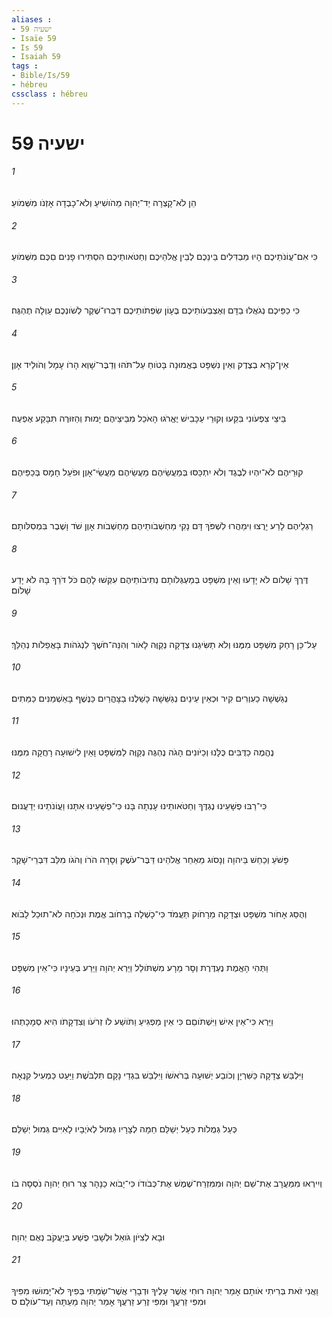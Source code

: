```yaml
---
aliases : 
- ישעיה 59
- Isaïe 59
- Is 59
- Isaiah 59
tags : 
- Bible/Is/59
- hébreu
cssclass : hébreu
---
```


# ישעיה 59

###### 1
הֵן לֹא־קָצְרָה יַד־יְהוָה מֵהֹושִׁיעַ וְלֹא־כָבְדָה אָזְנֹו מִשְּׁמֹועַ׃
###### 2
כִּי אִם־עֲוֹנֹתֵיכֶם הָיוּ מַבְדִּלִים בֵּינֵכֶם לְבֵין אֱלֹהֵיכֶם וְחַטֹּאותֵיכֶם הִסְתִּירוּ פָנִים םִכֶּם מִשְּׁמֹועַ׃
###### 3
כִּי כַפֵּיכֶם נְגֹאֲלוּ בַדָּם וְאֶצְבְּעֹותֵיכֶם בֶּעָוֹן שִׂפְתֹותֵיכֶם דִּבְּרוּ־שֶׁקֶר לְשֹׁונְכֶם עַוְלָה תֶהְגֶּה׃
###### 4
אֵין־קֹרֵא בְצֶדֶק וְאֵין נִשְׁפָּט בֶּאֱמוּנָה בָּטֹוחַ עַל־תֹּהוּ וְדַבֶּר־שָׁוְא הָרֹו עָמָל וְהֹולֵיד אָוֶן׃
###### 5
בֵּיצֵי צִפְעֹונִי בִּקֵּעוּ וְקוּרֵי עַכָּבִישׁ יֶאֱרֹגוּ הָאֹכֵל מִבֵּיצֵיהֶם יָמוּת וְהַזּוּרֶה תִּבָּקַע אֶפְעֶה׃
###### 6
קוּרֵיהֶם לֹא־יִהְיוּ לְבֶגֶד וְלֹא יִתְכַּסּוּ בְּמַעֲשֵׂיהֶם מַעֲשֵׂיהֶם מַעֲשֵׂי־אָוֶן וּפֹעַל חָמָס בְּכַפֵּיהֶם׃
###### 7
רַגְלֵיהֶם לָרַע יָרֻצוּ וִימַהֲרוּ לִשְׁפֹּךְ דָּם נָקִי מַחְשְׁבֹותֵיהֶם מַחְשְׁבֹות אָוֶן שֹׁד וָשֶׁבֶר בִּמְסִלֹּותָם׃
###### 8
דֶּרֶךְ שָׁלֹום לֹא יָדָעוּ וְאֵין מִשְׁפָּט בְּמַעְגְּלֹותָם נְתִיבֹותֵיהֶם עִקְּשׁוּ לָהֶם כֹּל דֹּרֵךְ בָּהּ לֹא יָדַע שָׁלֹום׃
###### 9
עַל־כֵּן רָחַק מִשְׁפָּט מִמֶּנּוּ וְלֹא תַשִּׂיגֵנוּ צְדָקָה נְקַוֶּה לָאֹור וְהִנֵּה־חֹשֶׁךְ לִנְגֹהֹות בָּאֲפֵלֹות נְהַלֵּךְ׃
###### 10
נְגַשְׁשָׁה כַעִוְרִים קִיר וּכְאֵין עֵינַיִם נְגַשֵּׁשָׁה כָּשַׁלְנוּ בַצָּהֳרַיִם כַּנֶּשֶׁף בָּאַשְׁמַנִּים כַּמֵּתִים׃
###### 11
נֶהֱמֶה כַדֻּבִּים כֻּלָּנוּ וְכַיֹּונִים הָגֹה נֶהְגֶּה נְקַוֶּה לַמִּשְׁפָּט וָאַיִן לִישׁוּעָה רָחֲקָה מִמֶּנּוּ׃
###### 12
כִּי־רַבּוּ פְשָׁעֵינוּ נֶגְדֶּךָ וְחַטֹּאותֵינוּ עָנְתָה בָּנוּ כִּי־פְשָׁעֵינוּ אִתָּנוּ וַעֲוֹנֹתֵינוּ יְדַעֲנוּם׃
###### 13
פָּשֹׁעַ וְכַחֵשׁ בַּיהוָה וְנָסֹוג מֵאַחַר אֱלֹהֵינוּ דַּבֶּר־עֹשֶׁק וְסָרָה הֹרֹו וְהֹגֹו מִלֵּב דִּבְרֵי־שָׁקֶר׃
###### 14
וְהֻסַּג אָחֹור מִשְׁפָּט וּצְדָקָה מֵרָחֹוק תַּעֲמֹד כִּי־כָשְׁלָה בָרְחֹוב אֱמֶת וּנְכֹחָה לֹא־תוּכַל לָבֹוא׃
###### 15
וַתְּהִי הָאֱמֶת נֶעְדֶּרֶת וְסָר מֵרָע מִשְׁתֹּולֵל וַיַּרְא יְהוָה וַיֵּרַע בְּעֵינָיו כִּי־אֵין מִשְׁפָּט׃
###### 16
וַיַּרְא כִּי־אֵין אִישׁ וַיִּשְׁתֹּוםֵם כִּי אֵין מַפְגִּיעַ וַתֹּושַׁע לֹו זְרֹעֹו וְצִדְקָתֹו הִיא סְמָכָתְהוּ׃
###### 17
וַיִּלְבַּשׁ צְדָקָה כַּשִּׁרְיָן וְכֹובַע יְשׁוּעָה בְּרֹאשֹׁו וַיִּלְבַּשׁ בִּגְדֵי נָקָם תִּלְבֹּשֶׁת וַיַּעַט כַּמְעִיל קִנְאָה׃
###### 18
כְּעַל גְּמֻלֹות כְּעַל יְשַׁלֵּם חֵמָה לְצָרָיו גְּמוּל לְאֹיְבָיו לָאִיִּים גְּמוּל יְשַׁלֵּם׃
###### 19
וְיִירְאוּ מִמַּעֲרָב אֶת־שֵׁם יְהוָה וּמִמִּזְרַח־שֶׁמֶשׁ אֶת־כְּבֹודֹו כִּי־יָבֹוא כַנָּהָר צָר רוּחַ יְהוָה נֹסְסָה בֹו׃
###### 20
וּבָא לְצִיֹּון גֹּואֵל וּלְשָׁבֵי פֶשַׁע בְּיַעֲקֹב נְאֻם יְהוָה׃
###### 21
וַאֲנִי זֹאת בְּרִיתִי אֹותָם אָמַר יְהוָה רוּחִי אֲשֶׁר עָלֶיךָ וּדְבָרַי אֲשֶׁר־שַׂמְתִּי בְּפִיךָ לֹא־יָמוּשׁוּ מִפִּיךָ וּמִפִּי זַרְעֲךָ וּמִפִּי זֶרַע זַרְעֲךָ אָמַר יְהוָה מֵעַתָּה וְעַד־עֹולָם׃ ס
